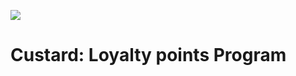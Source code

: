 ![](https://pbs.twimg.com/profile_banners/1103191459409420288/1573207178/1500x500)

# Custard: Loyalty points Program
